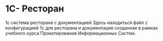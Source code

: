 # 1С- Ресторан
1c система ресторана с документацией 
Здесь находиться файл с конфигурацией 1с для ресторана и документация созданная в рамках учебного курса Проектирования Информационных Систем.
